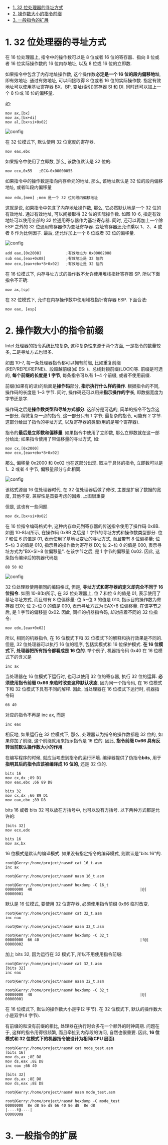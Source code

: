 
<!-- @import "[TOC]" {cmd="toc" depthFrom=1 depthTo=6 orderedList=false} -->

<!-- code_chunk_output -->

- [1. 32 位处理器的寻址方式](#1-32-位处理器的寻址方式)
- [2. 操作数大小的指令前缀](#2-操作数大小的指令前缀)
- [3. 一般指令的扩展](#3-一般指令的扩展)

<!-- /code_chunk_output -->

# 1. 32 位处理器的寻址方式

在 16 位处理器上, 指令中的操作数可以是 8 位或者 16 位的寄存器、指向 8 位或者 16 位实际操作数的 16 位内存地址, 以及 8 位或 16 位的立即数.

如果指令中包含了内存地址操作数, 这个操作数**必定是一个 16 位的段内偏移地址**, 即有效地址. 通过有效地址, 可以间接取得 8 位或者 16 位的实际操作数. 指定有效地址可以使用基址寄存器 BX、BP, 变址(索引)寄存器 SI 和 DI. 同时还可以加上一个 8 位或 16 位的偏移量.

如:

```
mov ax,[bx]
mov ax,[bx+di]
mov al,[bx+si+0x02]
```

![config](images/5.png)

在 32 位模式下, 默认使用 32 位宽度的寄存器.

```
mov eax,ebx
```

如果指令中使用了立即数, 那么, 该数值默认是 32 位的:

```
mov ecx,0x55   ;ECX←0x00000055
```

如果指令中的操作数是指向内存单元的地址, 那么, 该地址默认是 32 位的段内偏移地址, 或者叫段内偏移量

```
mov edx,[mem] ;mem 是一个 32 位的段内偏移地址
```

这就是说, 如果指令中包含了内存地址操作数, 那么, 它必然默认地是一个 32 位的有效地址. 通过有效地址, 可以间接取得 32 位的实际操作数. 如图 10-6, 指定有效地址可以使用全部的 32 位通用寄存器作为基址寄存器. 同时, 还可以再加上一个除 ESP 之外的 32 位通用寄存器作为变址寄存器. 变址寄存器还允许乘以 1、2、4 或者 8 作为比例因子. 最后, 还允许加上一个 8 位或者 32 位的偏移量.

![config](images/6.png)

```
add eax,[0x2008]           ;有效地址为 0x00002008
sub eax,[eax+0x08]         ;有效地址是 32 位的
mov ecx,[eax+ebx*8+0x02]   ;有效地址是 32 位的
```

在 16 位模式下, 内存寻址方式的操作数不允许使用堆栈指针寄存器 SP. 所以下面指令不正确:

```
mov ax,[sp]
```

在 32 位模式下, 允许在内存操作数中使用堆栈指针寄存器 ESP. 下面合法:

```
mov eax, [esp]
```

# 2. 操作数大小的指令前缀

Intel 处理器的指令系统比较复杂, 这种复杂性来源于两个方面, 一是指令的数量较多, 二是寻址方式也很多.

如图 10-7, 每一条处理器指令都可以拥有前缀, 比如重复前缀(REP/REPE/REPNE)、段超越前缀(如 ES: )、总线封锁前缀(LOCK)等. 前缀是可选的, **每个前缀的长度是 1 字节**, 每条指令可以有 1~4 个前缀, 或者不使用前缀.

前缀(如果有的话)的后面是**操作码**部分, **指示执行什么样的操作**. 根据指令的不同, 操作码的长度是 1~3 字节. 同时, 操作码还可以用来**指示操作的字长**, 即数据宽度为字节还是字.

操作码之后是**操作数类型和寻址方式部分**. 这部分是可选的, 简单的指令不包含这一部分, 稍微复杂一点的指令, 这一部分只有 1 字节; 最复杂的指令, 可能有 2 字节. 这部分给出了指令的寻址方式, 以及寄存器的类型(用的是哪个寄存器).

指令的**最后是立即数和偏移量**. 如果指令中使用了立即数, 那么立即数就在这一部分给出; 如果指令使用了带偏移量的寻址方式, 如:

```
mov cx,[0x2000]
mov ecx,[eax+ebx*8+0x02]
```

那么, 偏移量 0x2000 和 0x02 也在这部分出现. 取决于具体的指令, 立即数可以是 1、2 或者 4 字节, 偏移量部分与此相同.

![config](images/7.png)

该格式源自 16 位处理器时代, 在 32 位处理器后做了修改, 主要是扩展了数据的宽度, 其他不变. 兼容性是首要考虑的因素. 上图很重要

但是, 这也有一些问题.

```
mov dx,[bx+si+0x02]
```

在 16 位指令编码格式中, 这种内存单元到寄存器的传送指令使用了操作码 0x8B. 如图 10-8(a)所示, 在操作码 0x8B 之后是 1 字节的寻址方式和操作数类型部分. 位 7 和位 6 的值是 01, 表示使用了基地址变址的寻址方式, 而且带有 8 位偏移量; 位 5~位 3 的值是 010, 指示目的操作数为寄存器 DX; 位 2~位 0 的值是 000, 表示寻址方式为"BX+SI+8 位偏移量". 在该字节之后, 是 1 字节的偏移量 0x02. 因此, 这条指令编译后的机器代码是

```
8B 50 02
```

![config](images/8.png)

32 位处理器使用相同的编码格式, 但是, **寻址方式和寄存器的定义却完全不同于 16 位指令**. 如图 10-8(b)所示, 在 32 位处理器上, 位 7 和位 6 的值是 01, 表示使用了基址寻址方式, 而且带有 8 位偏移量; 位 5~位 3 的值是 010, 指示目的操作数为寄存器 EDX; 位 2~位 0 的值是 000, 表示寻址方式为 EAX+8 位偏移量. 在该字节之后, 是 1 字节的偏移量 0x02. 因此, 同样的机器指令码, 却对应着不同的 32 位指令:

```
mov edx,[eax+0x02]
```

所以, 相同的机器指令, 在 16 位模式下和 32 位模式下的解释和执行效果是不同的. 但是, 32 位处理器可以执行 16 位的程序, 包括实模式和 16 位保护模式. **在 16 位模式下, 处理器把所有指令都看成是 16 位的**. 举个例子, 机器指令码 0x40 在 16 位模式下的含义是

```
inc ax
```

当处理器在 16 位模式下运行时, 也可以使用 32 位的寄存器, 执行 32 位的运算. **必须使用指令前缀 0x66 来临时改变这种默认状态**, 因为同一个指令码, 在 16 位模式下和 32 位模式下具有不同的解释. 因此, 当处理器在 16 位模式下运行时, 机器指令码

```
66 40
```

对应的指令不再是 inc ax, 而是

```
inc eax
```

相反地, 如果运行在 32 位模式下, 那么, 处理器认为指令的操作数都是 32 位的, 如果你加了前缀, 这个前缀就用来指示指令是 16 位的. 因此, **指令前缀 0x66 具有反转当前默认操作数大小的作用**.

在编写程序的时候, 就应当考虑到指令的运行环境. 编译器提供了伪指令**bits**, 用于**指明其后的指令应该被编译成 16 位的**, 还是 32 位的.

```
bits 16
mov cx,dx ;89 D1
mov eax,ebx ;66 89 D8

bits 32
mov cx,dx ;66 89 D1
mov eax,ebx ;89 D8
```

bits 16 或者 bits 32 可以放在方括号中, 也可以没有方括号. 以下两种方式都是允许的:

```
[bits 32]
mov ecx,edx

bits 16
mov ax,bx
```

16 位模式是默认的编译模式. 如果没有指定指令的编译模式, 则默认是"bits 16"的.

```
root@Gerry:/home/project/nasm# cat 16_t.asm
inc ax

root@Gerry:/home/project/nasm# nasm 16_t.asm

root@Gerry:/home/project/nasm# hexdump -C 16_t
00000000  40                                                |@|
00000001
```

默认是 16 位模式, 要使用 32 位寄存器, 必须使用指令前缀 0x66 临时改变.

```
root@Gerry:/home/project/nasm# cat 32_t.asm
inc eax

root@Gerry:/home/project/nasm# nasm 32_t.asm

root@Gerry:/home/project/nasm# hexdump -C 32_t
00000000  66 40                                             |f@|
00000002
```

加上 bits 32, 因为运行在 32 模式下, 所以不用使用指令前缀:

```
root@Gerry:/home/project/nasm# cat 32_t.asm
[bits 32]
inc eax

root@Gerry:/home/project/nasm# nasm 32_t.asm

root@Gerry:/home/project/nasm# hexdump -C 32_t
00000000  40                                                |@|
00000001
```

在 16 位模式下, 默认的操作数大小是字(2 字节). 在 32 位模式下, 默认的操作数大小是双字(4 字节).

有前缀的和没有前缀的相比, 处理器在执行时会多花一个额外的时钟周期. 问题在于, 这样的指令用得很频繁, 而且牵扯到内存段的访问, 自然也很重要. 因此, **16 位模式和 32 位模式下的机器指令被设计为相同(CPU 层面)**.

```
root@Gerry:/home/project/nasm# cat mode_test.asm
[bits 16]
mov ds,ax ;8E D8
mov ds,eax ;8E D8
inc eax ;66 40

[bits 32]
mov ds,ax ;8E D8
mov ds,eax ;8E D8

root@Gerry:/home/project/nasm# nasm mode_test.asm

root@Gerry:/home/project/nasm# hexdump -C mode_test
00000000  8e d8 8e d8 66 40 8e d8  8e d8                    |....f@....|
0000000a
```

# 3. 一般指令的扩展

